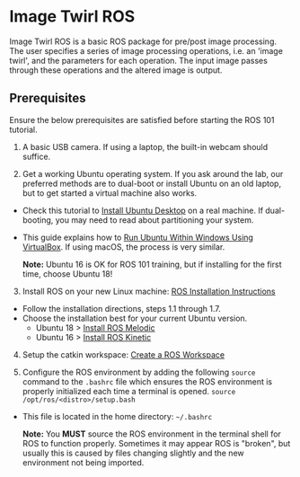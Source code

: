 # Image Twirl ROS
Image Twirl ROS is a basic ROS package for pre/post image processing. The user specifies a
series of image processing operations, i.e. an 'image twirl', and the parameters for each
operation. The input image passes through these operations and the altered image is output.

## Prerequisites
Ensure the below prerequisites are satisfied before starting the ROS 101 tutorial.
1. A basic USB camera. If using a laptop, the built-in webcam should suffice.

2. Get a working Ubuntu operating system. If you ask around the lab, our preferred methods are to dual-boot or install Ubuntu on an old laptop, but to get started a virtual machine also works.
 - Check this tutorial to [Install Ubuntu Desktop](https://tutorials.ubuntu.com/tutorial/tutorial-install-ubuntu-desktop#0) on a real machine. If dual-booting, you may need to read about partitioning your system.
 - This guide explains how to [Run Ubuntu Within Windows Using VirtualBox](https://www.lifewire.com/run-ubuntu-within-windows-virtualbox-2202098). If using macOS, the process is very similar.

    **Note:** Ubuntu 16 is OK for ROS 101 training, but if installing for the first time, choose Ubuntu 18!

3. Install ROS on your new Linux machine: [ROS Installation Instructions](http://wiki.ros.org/ROS/Installation)
  - Follow the installation directions, steps 1.1 through 1.7.
 - Choose the installation best for your current Ubuntu version.
    - Ubuntu 18 > [Install ROS Melodic](http://wiki.ros.org/melodic/Installation/Ubuntu)
    - Ubuntu 16 > [Install ROS Kinetic](http://wiki.ros.org/kinetic/Installation/Ubuntu)

4. Setup the catkin workspace: [Create a ROS Workspace](http://wiki.ros.org/ROS/Tutorials/InstallingandConfiguringROSEnvironment#Create_a_ROS_Workspace)

5. Configure the ROS environment by adding the following `source` command to the `.bashrc` file which ensures the ROS environment is properly initialized each time a terminal is opened.
    `source /opt/ros/<distro>/setup.bash`
- This file is located in the home directory: `~/.bashrc`

    **Note:** You **MUST** source the ROS environment in the terminal shell for ROS to function properly. Sometimes it may appear ROS is "broken", but usually this is caused by files changing slightly and the new environment not being imported.
